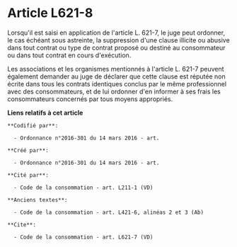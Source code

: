 # Article L621-8

Lorsqu'il est saisi en application de l'article L. 621-7, le juge peut ordonner, le cas échéant sous astreinte, la
suppression d'une clause illicite ou abusive dans tout contrat ou type de contrat proposé ou destiné au consommateur ou dans
tout contrat en cours d'exécution. 

Les associations et les organismes mentionnés à l'article L. 621-7 peuvent également demander au juge de déclarer que cette
clause est réputée non écrite dans tous les contrats identiques conclus par le même professionnel avec des consommateurs, et
de lui ordonner d'en informer à ses frais les consommateurs concernés par tous moyens appropriés.

**Liens relatifs à cet article**

	**Codifié par**:

	  - Ordonnance n°2016-301 du 14 mars 2016 - art.

	**Créé par**:

	  - Ordonnance n°2016-301 du 14 mars 2016 - art.

	**Cité par**:

	  - Code de la consommation - art. L211-1 (VD)

	**Anciens textes**:

	  - Code de la consommation - art. L421-6, alinéas 2 et 3 (Ab)

	**Cite**:

	  - Code de la consommation - art. L621-7 (VD)
